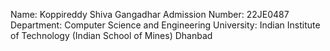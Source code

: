Name: Koppireddy Shiva Gangadhar
Admission Number: 22JE0487
Department: Computer Science and Engineering
University: Indian Institute of Technology (Indian School of Mines) Dhanbad
